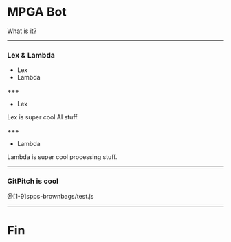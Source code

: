 # MPGA Bot

What is it?

---

### Lex & Lambda

- Lex
- Lambda

+++

- Lex

Lex is super cool AI stuff.

+++

- Lambda

Lambda is super cool processing stuff.

---

### GitPitch is cool

@[1-9]spps-brownbags/test.js

---

# Fin